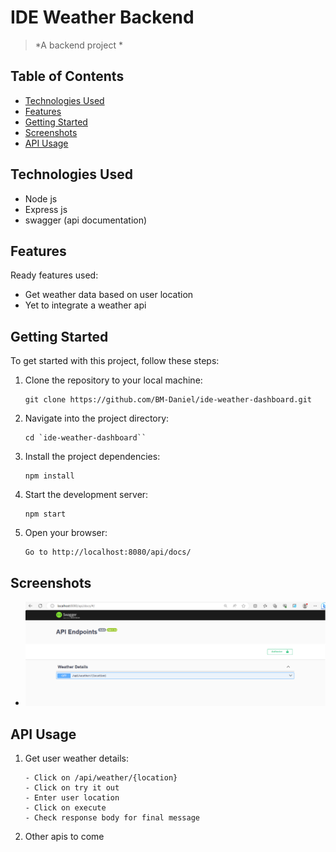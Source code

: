 # IDE Weather Backend 

> *A backend project * 

## Table of Contents

* [Technologies Used](#technologies-used)
* [Features](#features)
* [Getting Started](#getting-started)
* [Screenshots](#screenshots)
* [API Usage](#api-usage)

## Technologies Used
- Node js
- Express js
- swagger (api documentation)


## Features

Ready features used:
- Get weather data based on user location
- Yet to integrate a weather api

## Getting Started

To get started with this project, follow these steps:

1. Clone the repository to your local machine:

   ```
   git clone https://github.com/BM-Daniel/ide-weather-dashboard.git
   ```

2. Navigate into the project directory:

   ```
   cd `ide-weather-dashboard``
   ```

3. Install the project dependencies:

   ```
   npm install
   ```

4. Start the development server:

   ```
   npm start
   ```

5. Open your browser:

   ```
   Go to http://localhost:8080/api/docs/
   ```
   
## Screenshots
- ![Screenshot](./weather-swagger.PNG)

## API Usage

1. Get user weather details:

   ```
   - Click on /api/weather/{location}
   - Click on try it out
   - Enter user location
   - Click on execute
   - Check response body for final message
   ```

2. Other apis to come
   
